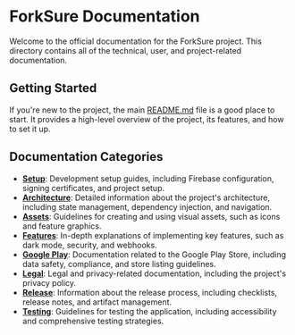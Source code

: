# ForkSure Documentation

Welcome to the official documentation for the ForkSure project. This directory contains all of the technical, user, and project-related documentation.

## Getting Started

If you're new to the project, the main [README.md](../README.md) file is a good place to start. It provides a high-level overview of the project, its features, and how to set it up.

## Documentation Categories

- **[Setup](setup/README.md)**: Development setup guides, including Firebase configuration, signing certificates, and project setup.
- **[Architecture](architecture/README.md)**: Detailed information about the project's architecture, including state management, dependency injection, and navigation.
- **[Assets](assets/README.md)**: Guidelines for creating and using visual assets, such as icons and feature graphics.
- **[Features](features/README.md)**: In-depth explanations of implementing key features, such as dark mode, security, and webhooks.
- **[Google Play](google-play/README.md)**: Documentation related to the Google Play Store, including data safety, compliance, and store listing guidelines.
- **[Legal](legal/README.md)**: Legal and privacy-related documentation, including the project's privacy policy.
- **[Release](release/README.md)**: Information about the release process, including checklists, release notes, and artifact management.
- **[Testing](testing/README.md)**: Guidelines for testing the application, including accessibility and comprehensive testing strategies.
